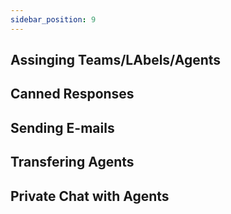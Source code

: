 ```yaml
---
sidebar_position: 9
---
```

## Assinging Teams/LAbels/Agents
## Canned Responses
## Sending E-mails
## Transfering Agents
## Private Chat with Agents


  


